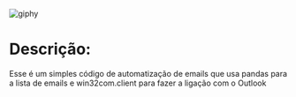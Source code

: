 ![giphy](https://user-images.githubusercontent.com/91813148/215580143-ba0cc792-e9e2-4b90-9ab2-fbc8456619b9.gif)
<h1>Descrição: </h1>
    Esse é um simples código de automatização de emails que usa pandas para a lista 
    de emails e win32com.client para fazer a ligação com o Outlook
